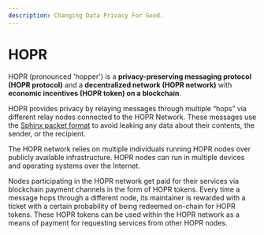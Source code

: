 ```yaml
---
description: Changing Data Privacy For Good.
---
```


# HOPR

HOPR \(pronounced 'hopper'\) is a **privacy-preserving messaging protocol** **\(HOPR protocol\)** and a **decentralized network \(HOPR network\)** with **economic incentives \(HOPR token\) on a blockchain**.

HOPR provides privacy by relaying messages through multiple “hops” via different relay nodes connected to the HOPR Network. These messages use the [Sphinx packet format](https://cypherpunks.ca/~iang/pubs/Sphinx_Oakland09.pdf) to avoid leaking any data about their contents, the sender, or the recipient.

The HOPR network relies on multiple individuals running HOPR nodes over publicly available infrastructure. HOPR nodes can run in multiple devices and operating systems over the Internet.

Nodes participating in the HOPR network get paid for their services via blockchain payment channels in the form of HOPR tokens. Every time a message hops through a different node, its maintainer is rewarded with a ticket with a certain probability of being redeemed on-chain for HOPR tokens. These HOPR tokens can be used within the HOPR network as a means of payment for requesting services from other HOPR nodes.
